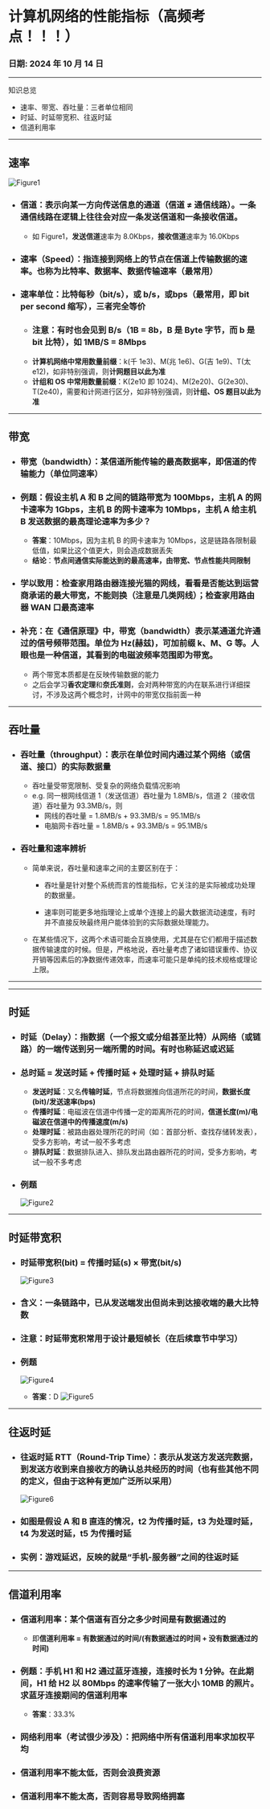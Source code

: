 # 计算机网络的性能指标（高频考点！！！）

### **日期**: 2024 年 10 月 14 日

---

知识总览

- 速率、带宽、吞吐量：三者单位相同
- 时延、时延带宽积、往返时延
- 信道利用率

---

## **速率**

![Figure1](../images/1.1_5figure1.png "网络性能")

- ### **信道**：表示向某一方向传送**信息的通道**（信道 ≠ 通信线路）。一条通信线路在逻辑上往往会对应一条**发送信道**和一条**接收信道**。

  - 如 Figure1，**发送信道**速率为 8.0Kbps，**接收信道**速率为 16.0Kbps

- ### **速率（Speed）**：指连接到网络上的节点在信道上传输数据的速率。也称为**比特率**、**数据率**、**数据传输速率（最常用）**
- ### **速率单位**：**比特每秒**（bit/s），或 b/s，或**bps**（最常用，即 bit per second 缩写），三者完全等价
  - ### **注意**：有时也会见到 B/s（1B = 8b，B 是 Byte 字节，而 b 是 bit 比特），如 **1MB/S = 8Mbps**
  - **计算机网络中常用数量前缀**：k(千 1e3)、M(兆 1e6)、G(吉 1e9)、T(太 e12)，如非特别强调，则**计网题目以此为准**
  - **计组和 OS 中常用数量前缀**：K(2e10 即 1024)、M(2e20)、G(2e30)、T(2e40)，需要和计网进行区分，如非特别强调，则**计组、OS 题目以此为准**

---

## **带宽**

- ### **带宽（bandwidth）**：某信道所能传输的**最高数据率**，即**信道的传输能力**（**单位同速率**）
- ### **例题**：假设主机 A 和 B 之间的链路带宽为 100Mbps，主机 A 的网卡速率为 1Gbps，主机 B 的网卡速率为 10Mbps，主机 A 给主机 B 发送数据的最高理论速率为多少？

  - **答案**：10Mbps，因为主机 B 的网卡速率为 10Mbps，这是链路各限制最低值，如果比这个值更大，则会造成数据丢失
  - **结论**：**节点间通信实际能达到的最高速率，由带宽、节点性能共同限制**

- ### **学以致用**：检查家用路由器连接光猫的网线，看看是否能达到运营商承诺的最大带宽，不能则换（注意是几类网线）；检查家用路由器 WAN 口最高速率

- ### **补充**：在《通信原理》中，带宽（bandwidth）表示某通道允许通过的信号频带范围。单位为 Hz(赫兹)，可加前缀 k、M、G 等。人眼也是一种信道，其看到的电磁波频率范围即为带宽。
  - 两个带宽本质都是在反映传输数据的能力
  - 之后会学习**香农定理**和**奈氏准则**，会对两种带宽的内在联系进行详细探讨，不涉及这两个概念时，计网中的带宽仅指前面一种

---

## **吞吐量**

- ### **吞吐量（throughput）**：表示在**单位时间**内通过某个网络（或信道、接口）的**实际数据量**
  - 吞吐量受带宽限制、受复杂的网络负载情况影响
  - e.g. 同一根网线信道 1（发送信道）吞吐量为 1.8MB/s，信道 2（接收信道）吞吐量为 93.3MB/s，则
    - 网线的吞吐量 = 1.8MB/s + 93.3MB/s = 95.1MB/s
    - 电脑网卡吞吐量 = 1.8MB/s + 93.3MB/s = 95.1MB/s
- ### **吞吐量和速率辨析**

  - 简单来说，吞吐量和速率之间的主要区别在于：

    - 吞吐量是针对整个系统而言的性能指标，它关注的是实际被成功处理的数据量。

    - 速率则可能更多地指理论上或单个连接上的最大数据流动速度，有时并不直接反映最终用户能体验到的实际数据处理能力。

  - 在某些情况下，这两个术语可能会互换使用，尤其是在它们都用于描述数据传输速度的时候。但是，严格地说，吞吐量考虑了诸如错误重传、协议开销等因素后的净数据传递效率，而速率可能只是单纯的技术规格或理论上限。

---

---

## **时延**

- ### **时延（Delay）**：指数据（一个报文或分组甚至比特）从网络（或链路）的**一端传送到另一端所需的时间**。有时也称延迟或迟延
- ### **总时延 = 发送时延 + 传播时延 + 处理时延 + 排队时延**

  - **发送时延**：又名**传输时延**，节点将数据推向信道所花的时间，**数据长度(bit)/发送速率(bps)**
  - **传播时延**：电磁波在信道中传播一定的距离所花的时间，**信道长度(m)/电磁波在信道中的传播速度(m/s)**
  - **处理时延**：被路由器处理所花的时间（如：首部分析、查找存储转发表），受多方影响，考试一般不多考虑
  - **排队时延**：数据排队进入、排队发出路由器所花的时间，受多方影响，考试一般不多考虑

- ### **例题**
  ![Figure2](../images/1.1_5figure2.jpg "时延例题")

---

## **时延带宽积**

- ### **时延带宽积(bit) = 传播时延(s) × 带宽(bit/s)**

  ![Figure3](../images/1.1_5figure3.webp "时延带宽积")

- ### **含义**：一条链路中，**已**从发送端**发出但尚未到达**接收端的**最大比特数**

- ### **注意**：时延带宽积常用于设计最短帧长（在后续章节中学习）

- ### **例题**
  ![Figure4](../images/1.1_5figure4.jpg "时延带宽积例题")
  - **答案**：D
    ![Figure5](../images/1.1_5figure5.jpg "时延带宽积例题答案")

---

## **往返时延**

- ### **往返时延 RTT（Round-Trip Time）**：表示从发送方**发送完数据**，到发送方**收到来自接收方的确认**总共经历的时间（也有些其他不同的定义，但由于这种有更加广泛所以采用）
  ![Figure6](../images/1.1_5figure6.jpg "往返时延")
- ### **如图是假设 A 和 B 直连的情况，t2 为传播时延，t3 为处理时延，t4 为发送时延，t5 为传播时延**
- ### **实例**：游戏延迟，反映的就是“手机-服务器”之间的**往返时延**

---

## **信道利用率**

- ### **信道利用率**：某个信道有百分之多少时间是有数据通过的

  - 即**信道利用率 = 有数据通过的时间/(有数据通过的时间 + 没有数据通过的时间)**

- ### **例题**：手机 H1 和 H2 通过蓝牙连接，连接时长为 1 分钟。在此期间，H1 给 H2 以 80Mbps 的速率传输了一张大小 10MB 的照片。求蓝牙连接期间的信道利用率

  - **答案**：33.3%

- ### **网络利用率**（考试很少涉及）：把网络中所有信道利用率求加权平均

- ### **信道利用率不能太低，否则会浪费资源**
- ### **信道利用率不能太高，否则容易导致网络拥塞**
